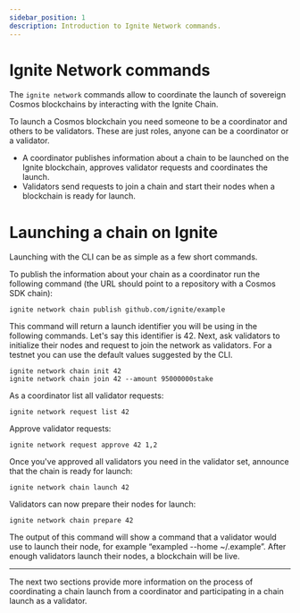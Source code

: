 ```yaml
---
sidebar_position: 1
description: Introduction to Ignite Network commands.
---
```


# Ignite Network commands

The `ignite network` commands allow to coordinate the launch of sovereign Cosmos blockchains by interacting with the Ignite Chain.

To launch a Cosmos blockchain you need someone to be a coordinator and others to be validators. These are just roles, anyone can be a coordinator or a validator.

- A coordinator publishes information about a chain to be launched on the Ignite blockchain, approves validator requests and coordinates the launch.
- Validators
  send requests to join a chain and start their nodes when a blockchain is ready
  for launch.

# Launching a chain on Ignite

Launching with the CLI can be as simple as a few short commands.

To publish the information about your chain as a coordinator run the following command (the URL should point to a repository with a Cosmos SDK chain):

```
ignite network chain publish github.com/ignite/example
```

This command will return a launch identifier you will be using in the following
commands. Let's say this identifier is 42.
Next, ask validators to initialize their nodes and request to join the network
as validators. For a testnet you can use the default values suggested by the
CLI.

```
ignite network chain init 42
ignite network chain join 42 --amount 95000000stake
```

As a coordinator list all validator requests:

```
ignite network request list 42
```

Approve validator requests:

```
ignite network request approve 42 1,2
```

Once you've approved all validators you need in the validator set, announce that
the chain is ready for launch:

```
ignite network chain launch 42
```

Validators can now prepare their nodes for launch:

```
ignite network chain prepare 42
```

The output of this command will show a command that a validator would use to
launch their node, for example “exampled --home ~/.example”. After enough
validators launch their nodes, a blockchain will be live.

---

The next two sections provide more information on the process of coordinating a chain launch from a coordinator and participating in a chain launch as a validator.
